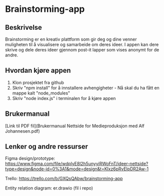 # Brainstorming-app

## Beskrivelse
Brainstorming er en kreativ plattform som gir deg og dine venner muligheten til å visualisere og samarbeide om deres ideer. I appen kan dere skrive og dele deres ideer gjennom post-it lapper som vises anonymt for de andre.

## Hvordan kjøre appen
1. Klon prosjektet fra github
2. Skriv "npm install" for å innstallere avhengigheter - Nå skal du ha fått en mappe kalt "node_modules"
3. Skriv "node index.js" i terminalen for å kjøre appen

## Brukermanual
[Link til PDF fil](Brukermanual Nettside for Medieproduksjon med Alf Johannesen.pdf)



## Lenker og andre ressurser
Figma design/prototype: https://www.figma.com/file/wdplyE8l2h5unyyiRWoFnT/ideer-nettside?type=design&node-id=0%3A1&mode=design&t=KIxz6pRvEIpDR2Aw-1

Trello: https://trello.com/b/GXQsQAbw/brainstorming-app 

Entity relation diagram: er.drawio (fil i repo)
